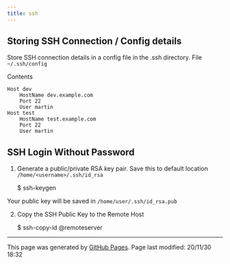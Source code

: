 ```yaml
---
title: ssh
---
```


## Storing SSH Connection / Config details

Store SSH connection details in a config file in the .ssh directory.  File `~/.ssh/config`

Contents

	Host dev
    	HostName dev.example.com
    	Port 22
    	User martin
    Host test
    	HostName test.example.com
    	Port 22
    	User martin

## SSH Login Without Password

1)  Generate a public/private RSA key pair.  Save this to default location `/home/<username>/.ssh/id_rsa`

    $ ssh-keygen

Your public key will be saved in `/home/user/.ssh/id_rsa.pub`

2)  Copy the SSH Public Key to the Remote Host

    $ ssh-copy-id <username>@remoteserver

<hr>
<p class="pagedate">This page was generated by <a href=".">GitHub Pages</a>.  Page last modified: 20/11/30 18:32</p>
